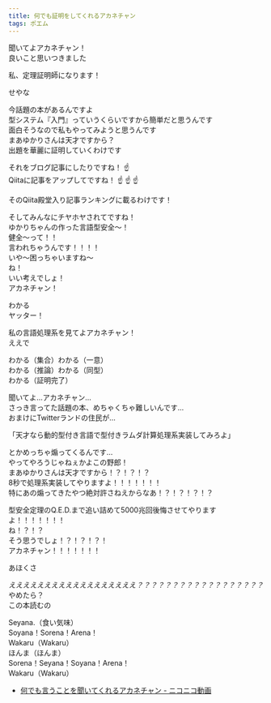 ```yaml
---
title: 何でも証明をしてくれるアカネチャン
tags: ポエム
---
```

聞いてよアカネチャン！  
良いこと思いつきました  

<p class="don">私、定理証明師になります！</p>

<p class="don">せやな</p>

今話題の本があるんですよ  
型システム『入門』っていうくらいですから簡単だと思うんです  
面白そうなので私もやってみようと思うんです  
まあゆかりさんは天才ですから？  
出題を華麗に証明していくわけです  

それをブログ記事にしたりですね！ :point_up:  
Qiitaに記事をアップしてですね！ :point_up: :point_up: :point_up:  

そのQiita殿堂入り記事ランキングに載るわけです！  

そしてみんなにチヤホヤされてですね！  
ゆかりちゃんの作った言語型安全〜！  
健全〜って！！  
言われちゃうんです！！！！  
いや～困っちゃいますね～  
ね！  
いい考えでしょ！  
アカネチャン！  

わかる  
ヤッター！  

私の言語処理系を見てよアカネチャン！  
ええで  

わかる（集合）わかる（一意）  
わかる（推論）わかる（同型）  
わかる（証明完了）  

聞いてよ…アカネチャン…  
さっき言ってた話題の本、めちゃくちゃ難しいんです…  
おまけにTwitterランドの住民が…  

<p class="don">「天才なら動的型付き言語で型付きラムダ計算処理系実装してみろよ」</p>

とかめっちゃ煽ってくるんです…  
やってやろうじゃねぇかよこの野郎！  
まあゆかりさんは天才ですから！？！？！？  
8秒で処理系実装してやりますよ！！！！！！！  
特にあの煽ってきたやつ絶対許さねえからなあ！？！？！？！？  

型安全定理のQ.E.D.まで追い詰めて5000兆回後悔させてやりますよ！！！！！！！  
ね！？！？  
そう思うでしょ！？！？！？！  
アカネチャン！！！！！！！  

<p class="dodon">あほくさ</p>

_ええええええええええええええええええ？？？？？？？？？？？？？？？？？？_  
やめたら？  
この本読むの  

Seyana.（食い気味）  
Soyana！Sorena！Arena！  
Wakaru（Wakaru）  
ほんま（ほんま）  
Sorena！Seyana！Soyana！Arena！  
Wakaru（Wakaru）  

- [何でも言うことを聞いてくれるアカネチャン - ニコニコ動画](http://www.nicovideo.jp/watch/sm32492001)
